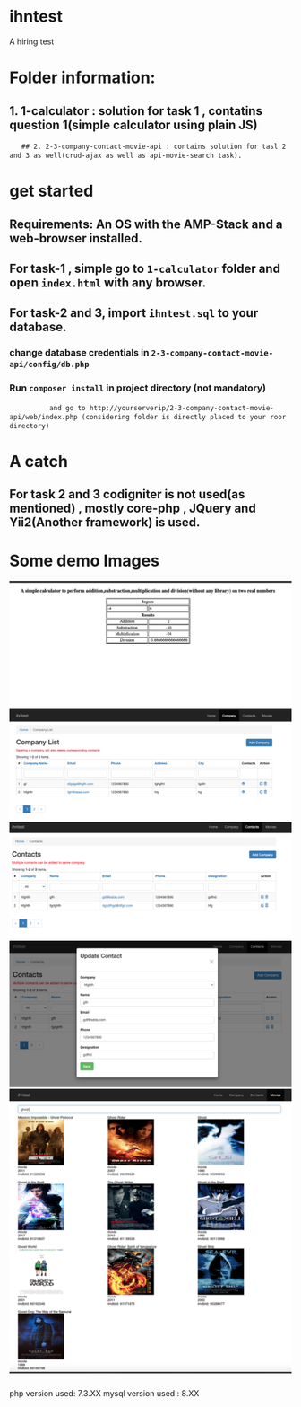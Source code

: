 # ihntest
A hiring test


# Folder information:

  ## 1. 1-calculator : solution for task 1 , contatins question 1(simple calculator using plain JS)
       
       ## 2. 2-3-company-contact-movie-api : contains solution for tasl 2 and 3 as well(crud-ajax as well as api-movie-search task).
        
        
# get started

   ## Requirements: An OS with the AMP-Stack and a web-browser installed.
       
   ## For task-1 , simple go to `1-calculator` folder and open `index.html` with any browser.
       
   ## For task-2 and 3, import `ihntest.sql` to your database.
   ### change database credentials in  `2-3-company-contact-movie-api/config/db.php` 
   ### Run `composer install` in project directory (not mandatory)
       
              and go to http://yourserverip/2-3-company-contact-movie-api/web/index.php (considering folder is directly placed to your roor directory)
             


# A catch
   ## For task 2 and 3 codigniter is not used(as mentioned) , mostly core-php , JQuery and Yii2(Another framework) is used.
         
         
         
# Some demo Images
  ![img](https://github.com/CodeChari/ihntest/blob/master/img/0.png)
  ![img](https://github.com/CodeChari/ihntest/blob/master/img/1.png)
  ![img](https://github.com/CodeChari/ihntest/blob/master/img/3.png)
  ![img](https://github.com/CodeChari/ihntest/blob/master/img/4.png)
  ![img](https://github.com/CodeChari/ihntest/blob/master/img/5.png)






#####

php version used: 7.3.XX
mysql version used : 8.XX
